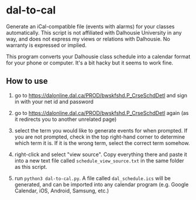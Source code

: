 # dal-to-cal
Generate an iCal-compatible file (events with alarms) for your classes automatically. This script is not affiliated with Dalhousie University in any way, and does not express my views or relations with Dalhousie. No warranty is expressed or implied.

This program converts your Dalhousie class schedule into a calendar format for your phone or computer. It's a bit hacky but it seems to work fine.

## How to use

1. go to https://dalonline.dal.ca/PROD/bwskfshd.P_CrseSchdDetl and sign in with your net id and password

2. go to https://dalonline.dal.ca/PROD/bwskfshd.P_CrseSchdDetl again (as it redirects you to another unrelated page)

3. select the term you would like to generate events for when prompted. If you are not prompted, check in the top right-hand corner to determine which term it is. If it is the wrong term, select the correct term somehow.

4. right-click and select "view source". Copy everything there and paste it into a new text file called `schedule_view_source.txt` in the same folder as this script.

5. run `python3 dal-to-cal.py`. A file called `dal_schedule.ics` will be generated, and can be imported into any calendar program (e.g. Google Calendar, iOS, Android, Samsung, etc.)
